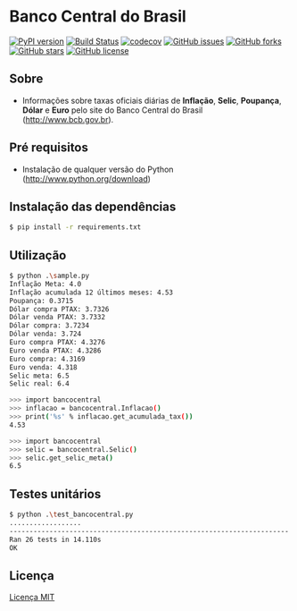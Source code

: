 # Banco Central do Brasil

[![PyPI version](https://badge.fury.io/py/bancocentralbrasil.svg)](https://badge.fury.io/py/bancocentralbrasil)
[![Build Status](https://travis-ci.org/leogregianin/bancocentralbrasil.svg)](https://travis-ci.org/leogregianin/bancocentralbrasil)
[![codecov](https://codecov.io/gh/leogregianin/bancocentralbrasil/branch/master/graph/badge.svg)](https://codecov.io/gh/leogregianin/bancocentralbrasil) 
[![GitHub issues](https://img.shields.io/github/issues/leogregianin/bancocentralbrasil.svg)](https://github.com/leogregianin/bancocentralbrasil/issues)
[![GitHub forks](https://img.shields.io/github/forks/leogregianin/bancocentralbrasil.svg)](https://github.com/leogregianin/bancocentralbrasil/network)
[![GitHub stars](https://img.shields.io/github/stars/leogregianin/bancocentralbrasil.svg)](https://github.com/leogregianin/bancocentralbrasil/stargazers)
[![GitHub license](https://img.shields.io/github/license/leogregianin/bancocentralbrasil.svg)](https://github.com/leogregianin/bancocentralbrasil)


Sobre
-------

  * Informações sobre taxas oficiais diárias de **Inflação**, **Selic**, **Poupança**, **Dólar** e **Euro** pelo site do Banco Central do Brasil (http://www.bcb.gov.br).
   
Pré requisitos
-------

  * Instalação de qualquer versão do Python (http://www.python.org/download)
  
Instalação das dependências
-------

```bash
$ pip install -r requirements.txt
```

Utilização
-------

```bash
$ python .\sample.py
Inflação Meta: 4.0
Inflação acumulada 12 últimos meses: 4.53
Poupança: 0.3715
Dólar compra PTAX: 3.7326
Dólar venda PTAX: 3.7332
Dólar compra: 3.7234
Dólar venda: 3.724
Euro compra PTAX: 4.3276
Euro venda PTAX: 4.3286
Euro compra: 4.3169
Euro venda: 4.318
Selic meta: 6.5
Selic real: 6.4
```

```bash
>>> import bancocentral
>>> inflacao = bancocentral.Inflacao()
>>> print('%s' % inflacao.get_acumulada_tax())
4.53
```

```bash
>>> import bancocentral
>>> selic = bancocentral.Selic()
>>> selic.get_selic_meta()
6.5
```

Testes unitários
---------

```bash
$ python .\test_bancocentral.py
..................
----------------------------------------------------------------------
Ran 26 tests in 14.110s
OK
```

Licença
-------

[Licença MIT](LICENSE)
